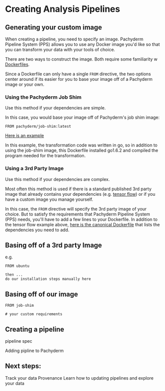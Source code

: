 # Creating Analysis Pipelines

## Generating your custom image

When creating a pipeline, you need to specify an image. Pachyderm Pipeline System (PPS) allows you to use any Docker image you'd like so that you can transform your data with your tools of choice.

There are two ways to construct the image. Both require some familiarity w [Dockerfiles](https://docs.docker.com/engine/tutorials/dockerimages/#/building-an-image-from-a-dockerfile).

Since a Dockerfile can only have a single `FROM` directive, the two options center around if its easier for you to base your image off of a Pachyderm image or your own.

### Using the Pachyderm Job Shim

Use this method if your dependencies are simple.

In this case, you would base your image off of Pachyderm's job shim image:

```
FROM pachyderm/job-shim:latest
```

[Here is an example](https://github.com/pachyderm/pachyderm/blob/master/examples/word_count/Dockerfile)

In this example, the transformation code was written in go, so in addition to using the job-shim image, this Dockerfile installed go1.6.2 and compiled the program needed for the transformation. 

### Using a 3rd Party Image

Use this method if your dependencies are complex.

Most often this method is used if there is a standard published 3rd party image that already contains your dependencies (e.g. [tensor flow](https://github.com/pachyderm/pachyderm/blob/master/examples/tensor_flow/Dockerfile)) or if you have a custom image you manage yourself.

In this case, the `FROM` directive will specify the 3rd party image of your choice. But to satisfy the requirements that Pachyderm Pipeline System (PPS) needs, you'll have to add a few lines to your Dockerfile. In addition to the tensor flow example above, [here is the canonical Dockerfile](https://github.com/pachyderm/pachyderm/blob/master/etc/user-job/Dockerfile) that lists the dependencies you need to add.



## Basing off of a 3rd party Image

e.g. 

```
FROM ubuntu

then ...
do our installation steps manually here
```


## Basing off of our image


```
FROM job-shim

# your custom requirements

```


Creating a pipeline
-------------------

pipeline spec

Adding pipline to Pachyderm


Next steps:
-----------
Track your data Provenance
Learn how to updating pipelines and explore your data